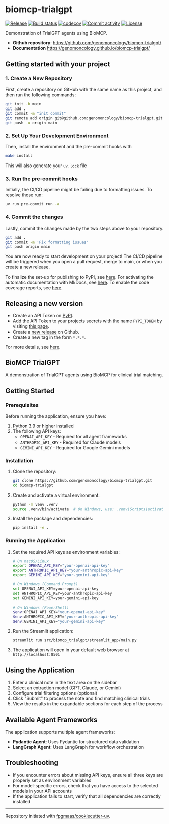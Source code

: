 # biomcp-trialgpt

[![Release](https://img.shields.io/github/v/release/genomoncology/biomcp-trialgpt)](https://img.shields.io/github/v/release/genomoncology/biomcp-trialgpt)
[![Build status](https://img.shields.io/github/actions/workflow/status/genomoncology/biomcp-trialgpt/main.yml?branch=main)](https://github.com/genomoncology/biomcp-trialgpt/actions/workflows/main.yml?query=branch%3Amain)
[![codecov](https://codecov.io/gh/genomoncology/biomcp-trialgpt/branch/main/graph/badge.svg)](https://codecov.io/gh/genomoncology/biomcp-trialgpt)
[![Commit activity](https://img.shields.io/github/commit-activity/m/genomoncology/biomcp-trialgpt)](https://img.shields.io/github/commit-activity/m/genomoncology/biomcp-trialgpt)
[![License](https://img.shields.io/github/license/genomoncology/biomcp-trialgpt)](https://img.shields.io/github/license/genomoncology/biomcp-trialgpt)

Demonstration of TrialGPT agents using BioMCP.

- **Github repository**: <https://github.com/genomoncology/biomcp-trialgpt/>
- **Documentation** <https://genomoncology.github.io/biomcp-trialgpt/>

## Getting started with your project

### 1. Create a New Repository

First, create a repository on GitHub with the same name as this project, and then run the following commands:

```bash
git init -b main
git add .
git commit -m "init commit"
git remote add origin git@github.com:genomoncology/biomcp-trialgpt.git
git push -u origin main
```

### 2. Set Up Your Development Environment

Then, install the environment and the pre-commit hooks with

```bash
make install
```

This will also generate your `uv.lock` file

### 3. Run the pre-commit hooks

Initially, the CI/CD pipeline might be failing due to formatting issues. To resolve those run:

```bash
uv run pre-commit run -a
```

### 4. Commit the changes

Lastly, commit the changes made by the two steps above to your repository.

```bash
git add .
git commit -m 'Fix formatting issues'
git push origin main
```

You are now ready to start development on your project!
The CI/CD pipeline will be triggered when you open a pull request, merge to main, or when you create a new release.

To finalize the set-up for publishing to PyPI, see [here](https://fpgmaas.github.io/cookiecutter-uv/features/publishing/#set-up-for-pypi).
For activating the automatic documentation with MkDocs, see [here](https://fpgmaas.github.io/cookiecutter-uv/features/mkdocs/#enabling-the-documentation-on-github).
To enable the code coverage reports, see [here](https://fpgmaas.github.io/cookiecutter-uv/features/codecov/).

## Releasing a new version

- Create an API Token on [PyPI](https://pypi.org/).
- Add the API Token to your projects secrets with the name `PYPI_TOKEN` by visiting [this page](https://github.com/genomoncology/biomcp-trialgpt/settings/secrets/actions/new).
- Create a [new release](https://github.com/genomoncology/biomcp-trialgpt/releases/new) on Github.
- Create a new tag in the form `*.*.*`.

For more details, see [here](https://fpgmaas.github.io/cookiecutter-uv/features/cicd/#how-to-trigger-a-release).

## BioMCP TrialGPT

A demonstration of TrialGPT agents using BioMCP for clinical trial matching.

## Getting Started

### Prerequisites

Before running the application, ensure you have:

1. Python 3.9 or higher installed
2. The following API keys:
   - `OPENAI_API_KEY` - Required for all agent frameworks
   - `ANTHROPIC_API_KEY` - Required for Claude models
   - `GEMINI_API_KEY` - Required for Google Gemini models

### Installation

1. Clone the repository:
   ```bash
   git clone https://github.com/genomoncology/biomcp-trialgpt.git
   cd biomcp-trialgpt
   ```

2. Create and activate a virtual environment:
   ```bash
   python -m venv .venv
   source .venv/bin/activate  # On Windows, use: .venv\Scripts\activate
   ```

3. Install the package and dependencies:
   ```bash
   pip install -e .
   ```

### Running the Application

1. Set the required API keys as environment variables:
   ```bash
   # On macOS/Linux
   export OPENAI_API_KEY="your-openai-api-key"
   export ANTHROPIC_API_KEY="your-anthropic-api-key"
   export GEMINI_API_KEY="your-gemini-api-key"
   
   # On Windows (Command Prompt)
   set OPENAI_API_KEY=your-openai-api-key
   set ANTHROPIC_API_KEY=your-anthropic-api-key
   set GEMINI_API_KEY=your-gemini-api-key
   
   # On Windows (PowerShell)
   $env:OPENAI_API_KEY="your-openai-api-key"
   $env:ANTHROPIC_API_KEY="your-anthropic-api-key"
   $env:GEMINI_API_KEY="your-gemini-api-key"
   ```

2. Run the Streamlit application:
   ```bash
   streamlit run src/biomcp_trialgpt/streamlit_app/main.py
   ```

3. The application will open in your default web browser at `http://localhost:8501`

## Using the Application

1. Enter a clinical note in the text area on the sidebar
2. Select an extraction model (GPT, Claude, or Gemini)
3. Configure trial filtering options (optional)
4. Click "Submit" to process the note and find matching clinical trials
5. View the results in the expandable sections for each step of the process

## Available Agent Frameworks

The application supports multiple agent frameworks:

- **Pydantic Agent**: Uses Pydantic for structured data validation
- **LangGraph Agent**: Uses LangGraph for workflow orchestration

## Troubleshooting

- If you encounter errors about missing API keys, ensure all three keys are properly set as environment variables
- For model-specific errors, check that you have access to the selected models in your API accounts
- If the application fails to start, verify that all dependencies are correctly installed

---

Repository initiated with [fpgmaas/cookiecutter-uv](https://github.com/fpgmaas/cookiecutter-uv).
